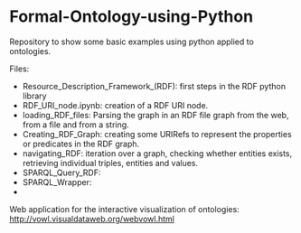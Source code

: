 # Formal-Ontology-using-Python
Repository to show some basic examples using python applied to ontologies.

Files:
- Resource_Description_Framework_(RDF): first steps in the RDF python library
- RDF_URI_node.ipynb: creation of a RDF URI node.
- loading_RDF_files: Parsing the graph in an RDF file graph from the web, from a file and from a string.
- Creating_RDF_Graph: creating some URIRefs to represent the properties or predicates in the RDF graph.
- navigating_RDF: iteration over a graph, checking whether entities exists, retrieving individual triples, entities and values.
- SPARQL_Query_RDF:
- SPARQL_Wrapper:
- 



Web application for the interactive visualization of ontologies:
http://vowl.visualdataweb.org/webvowl.html 
